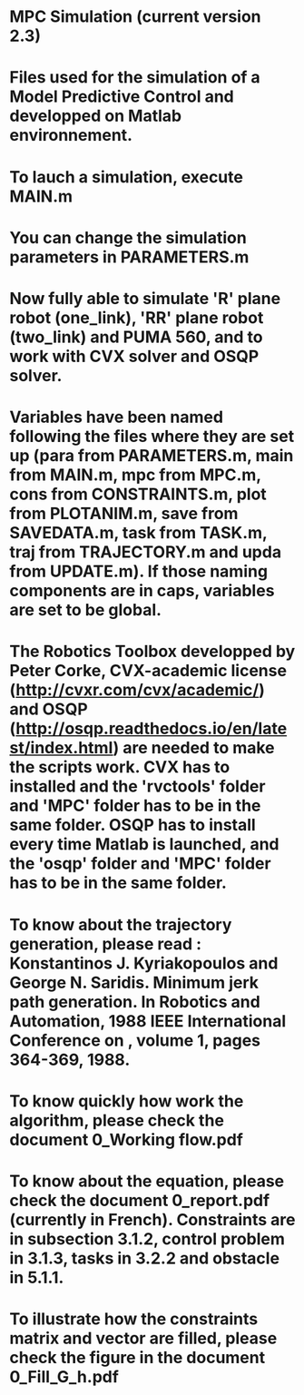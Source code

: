 # MPC Simulation (current version 2.3)
# Files used for the simulation of a Model Predictive Control and developped on Matlab environnement.
# To lauch a simulation, execute MAIN.m
# You can change the simulation parameters in PARAMETERS.m
# Now fully able to simulate 'R' plane robot (one_link), 'RR' plane robot (two_link) and PUMA 560, and to work with CVX solver and OSQP solver.
# Variables have been named following the files where they are set up (para from PARAMETERS.m, main from MAIN.m, mpc from MPC.m, cons from CONSTRAINTS.m, plot from PLOTANIM.m, save from SAVEDATA.m, task from TASK.m, traj from TRAJECTORY.m and upda from UPDATE.m). If those naming components are in caps, variables are set to be global.
# The Robotics Toolbox developped by Peter Corke, CVX-academic license (http://cvxr.com/cvx/academic/) and OSQP (http://osqp.readthedocs.io/en/latest/index.html) are needed to make the scripts work. CVX has to installed and the 'rvctools' folder and 'MPC' folder has to be in the same folder. OSQP has to install every time Matlab is launched, and the 'osqp' folder and 'MPC' folder has to be in the same folder.
# To know about the trajectory generation, please read : Konstantinos J. Kyriakopoulos and George N. Saridis. Minimum jerk path generation. In Robotics and Automation, 1988 IEEE International Conference on , volume 1, pages 364-369, 1988.
# To know quickly how work the algorithm, please check the document 0_Working flow.pdf
# To know about the equation, please check the document 0_report.pdf (currently in French). Constraints are in subsection 3.1.2, control problem in 3.1.3, tasks in 3.2.2 and obstacle in 5.1.1.
# To illustrate how the constraints matrix and vector are filled, please check the figure in the document 0_Fill_G_h.pdf
